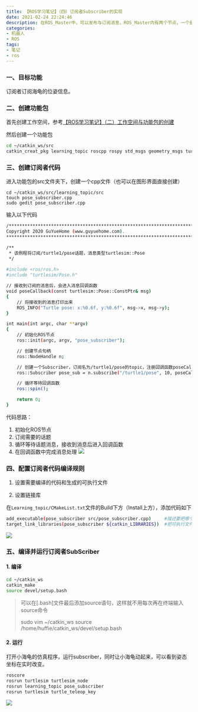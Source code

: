 ```yaml
---
title: 【ROS学习笔记】（四）订阅者Subscriber的实现
date: 2021-02-24 22:24:46
description: 在ROS_Master中，可以发布与订阅消息，ROS_Master内有两个节点，一个是Subscriber（turtlesim），一个是Publisher，发布者通过程序实现发布Message，Message的内容包括线速度、角度，通过Topic管道，传递给Subscriber，从而控制小海龟的运动。
categories:
- 机器人
- ROS
tags:
- 笔记
- ros
---
```




### 一、目标功能

订阅者订阅海龟的位姿信息。

### 二、创建功能包
首先创建工作空间，参考[【ROS学习笔记】（二）工作空间与功能包的创建](https://blog.csdn.net/weixin_44543463/article/details/113985223)

然后创建一个功能包

```bash
cd ~/catkin_ws/src
catkin_creat_pkg learning_topic roscpp rospy std_msgs geometry_msgs turtlesim
```

### 三、创建订阅者代码

进入功能包的src文件夹下，创建一个cpp文件（也可以在图形界面直接创建）

```
cd ~/catkin_ws/src/learning_topic/src
touch pose_subscriber.cpp
sudo gedit pose_subscriber.cpp
```

输入以下代码

```bash
/***********************************************************************
Copyright 2020 GuYueHome (www.guyuehome.com).
***********************************************************************/

/**
 * 该例程将订阅/turtle1/pose话题，消息类型turtlesim::Pose
 */
 
#include <ros/ros.h>
#include "turtlesim/Pose.h"

// 接收到订阅的消息后，会进入消息回调函数
void poseCallback(const turtlesim::Pose::ConstPtr& msg)
{
    // 将接收到的消息打印出来
    ROS_INFO("Turtle pose: x:%0.6f, y:%0.6f", msg->x, msg->y);
}

int main(int argc, char **argv)
{
    // 初始化ROS节点
    ros::init(argc, argv, "pose_subscriber");

    // 创建节点句柄
    ros::NodeHandle n;

    // 创建一个Subscriber，订阅名为/turtle1/pose的topic，注册回调函数poseCallback
    ros::Subscriber pose_sub = n.subscribe("/turtle1/pose", 10, poseCallback);

    // 循环等待回调函数
    ros::spin();

    return 0;
}
```

代码思路：

1. 初始化ROS节点
2. 订阅需要的话题
3. 循环等待话题消息，接收到消息后进入回调函数
4. 在回调函数中完成消息处理
![](https://gitee.com/huffiema/pictures/raw/master/image/202112231649178-ros-notes4-1.png)

### 四、配置订阅者代码编译规则

1. 设置需要编译的代码和生成的可执行文件

2. 设置链接库

在`Learning_topic/CMakeList.txt`文件的Build下方（Install上方），添加代码如下

```bash
add_executable(pose_subscriber src/pose_subscriber.cpp)		#描述要把哪个程序文件编译成哪个可执行文件
target_link_libraries(pose_subscriber ${catkin_LIBRARIES})	#把可执行文件和库做链接
```
![](https://gitee.com/huffiema/pictures/raw/master/image/202112231649732-ros-notes4-2.png)

### 五、编译并运行订阅者SubScriber

#### 1. 编译

```bash
cd ~/catkin_ws
catkin_make
source devel/setup.bash
```

> 可以在[.bash]文件最后添加source语句，这样就不用每次再在终端输入source命令
>
> sudo vim ~/catkin_ws
> source /home/huffie/catkin_ws/devel/setup.bash

#### 2. 运行
打开小海龟的仿真程序，运行subscriber，同时让小海龟动起来，可以看到姿态坐标在实时改变。
```bash
roscore
rosrun turtlesim turtlesim_node
rosrun learning_topic pose_subscriber
rosrun turtlesim turtle_teleop_key
```
![](https://gitee.com/huffiema/pictures/raw/master/image/202112231649325-ros-notes4-3.png)